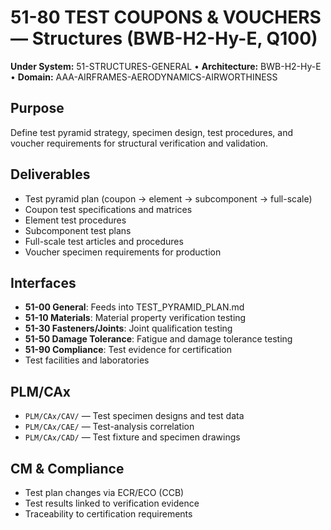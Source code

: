 # 51-80 TEST COUPONS & VOUCHERS — Structures (BWB-H2-Hy-E, Q100)

**Under System:** 51-STRUCTURES-GENERAL • **Architecture:** BWB-H2-Hy-E • **Domain:** AAA-AIRFRAMES-AERODYNAMICS-AIRWORTHINESS

## Purpose
Define test pyramid strategy, specimen design, test procedures, and voucher requirements for structural verification and validation.

## Deliverables
- Test pyramid plan (coupon → element → subcomponent → full-scale)
- Coupon test specifications and matrices
- Element test procedures
- Subcomponent test plans
- Full-scale test articles and procedures
- Voucher specimen requirements for production

## Interfaces
- **51-00 General**: Feeds into TEST_PYRAMID_PLAN.md
- **51-10 Materials**: Material property verification testing
- **51-30 Fasteners/Joints**: Joint qualification testing
- **51-50 Damage Tolerance**: Fatigue and damage tolerance testing
- **51-90 Compliance**: Test evidence for certification
- Test facilities and laboratories

## PLM/CAx
- `PLM/CAx/CAV/` — Test specimen designs and test data
- `PLM/CAx/CAE/` — Test-analysis correlation
- `PLM/CAx/CAD/` — Test fixture and specimen drawings

## CM & Compliance
- Test plan changes via ECR/ECO (CCB)
- Test results linked to verification evidence
- Traceability to certification requirements
